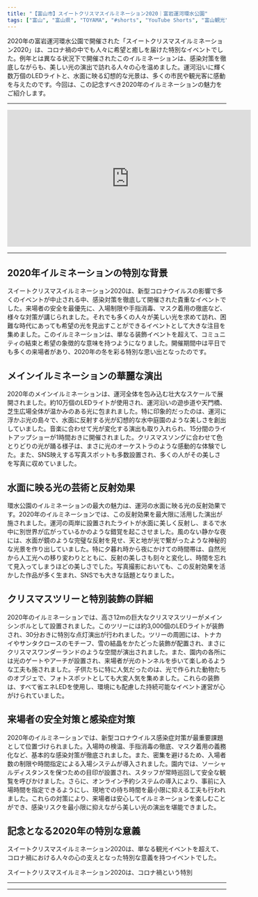 ```yaml
---
title: "【富山市】スイートクリスマスイルミネーション2020｜富岩運河環水公園"
tags: ["富山", "富山県", "TOYAMA", "#shorts", "YouTube Shorts", "富山観光", "富山旅行", "北陸観光", "富山市", "富山市観光", "富山駅", "公園", "自然", "富山県の観光スポット", "富山県でおすすめの場所", "富山県の見どころ"]
---
```


2020年の富岩運河環水公園で開催された「スイートクリスマスイルミネーション2020」は、コロナ禍の中でも人々に希望と癒しを届けた特別なイベントでした。例年とは異なる状況下で開催されたこのイルミネーションは、感染対策を徹底しながらも、美しい光の演出で訪れる人々の心を温めました。運河沿いに輝く数万個のLEDライトと、水面に映る幻想的な光景は、多くの市民や観光客に感動を与えたのです。今回は、この記念すべき2020年のイルミネーションの魅力をご紹介します。

---

<!-- 🎥 YouTube動画埋め込み -->
<iframe width="560" height="315" src="https://www.youtube.com/embed/HM1iFegzl48" title="YouTube video player" frameborder="0" allowfullscreen></iframe>

---

## 2020年イルミネーションの特別な背景

スイートクリスマスイルミネーション2020は、新型コロナウイルスの影響で多くのイベントが中止される中、感染対策を徹底して開催された貴重なイベントでした。来場者の安全を最優先に、入場制限や手指消毒、マスク着用の徹底など、様々な対策が講じられました。それでも多くの人々が美しい光を求めて訪れ、困難な時代にあっても希望の光を見出すことができるイベントとして大きな注目を集めました。このイルミネーションは、単なる装飾イベントを超えて、コミュニティの結束と希望の象徴的な意味を持つようになりました。開催期間中は平日でも多くの来場者があり、2020年の冬を彩る特別な思い出となったのです。

## メインイルミネーションの華麗な演出

2020年のメインイルミネーションは、運河全体を包み込む壮大なスケールで展開されました。約10万個のLEDライトが使用され、運河沿いの遊歩道や天門橋、芝生広場全体が温かみのある光に包まれました。特に印象的だったのは、運河に浮かぶ光の島々で、水面に反射する光が幻想的な水中庭園のような美しさを創出していました。音楽に合わせて光が変化する演出も取り入れられ、15分間のライトアップショーが1時間おきに開催されました。クリスマスソングに合わせて色とりどりの光が踊る様子は、まさに光のオーケストラのような感動的な体験でした。また、SNS映えする写真スポットも多数設置され、多くの人がその美しさを写真に収めていました。

## 水面に映る光の芸術と反射効果

環水公園のイルミネーションの最大の魅力は、運河の水面に映る光の反射効果です。2020年のイルミネーションでは、この反射効果を最大限に活用した演出が施されました。運河の両岸に設置されたライトが水面に美しく反射し、まるで水中に別世界が広がっているかのような錯覚を起こさせました。風のない静かな夜には、水面が鏡のような完璧な反射を見せ、天と地が光で繋がったような神秘的な光景を作り出していました。特に夕暮れ時から夜にかけての時間帯は、自然光から人工光への移り変わりとともに、反射の美しさも刻々と変化し、時間を忘れて見入ってしまうほどの美しさでした。写真撮影においても、この反射効果を活かした作品が多く生まれ、SNSでも大きな話題となりました。

## クリスマスツリーと特別装飾の詳細

2020年のイルミネーションでは、高さ12mの巨大なクリスマスツリーがメインシンボルとして設置されました。このツリーには約3,000個のLEDライトが装飾され、30分おきに特別な点灯演出が行われました。ツリーの周囲には、トナカイやサンタクロースのモチーフ、雪の結晶をかたどった装飾が配置され、まさにクリスマスワンダーランドのような空間が演出されました。また、園内の各所には光のゲートやアーチが設置され、来場者が光のトンネルを歩いて楽しめるような工夫も施されました。子供たちに特に人気だったのは、光で作られた動物たちのオブジェで、フォトスポットとしても大変人気を集めました。これらの装飾は、すべて省エネLEDを使用し、環境にも配慮した持続可能なイベント運営が心がけられていました。

## 来場者の安全対策と感染症対策

2020年のイルミネーションでは、新型コロナウイルス感染症対策が最重要課題として位置づけられました。入場時の検温、手指消毒の徹底、マスク着用の義務化など、基本的な感染対策が徹底されました。また、密集を避けるため、入場者数の制限や時間指定による入場システムが導入されました。園内では、ソーシャルディスタンスを保つための目印が設置され、スタッフが常時巡回して安全な観覧を呼びかけました。さらに、オンライン予約システムの導入により、事前に入場時間を指定できるようにし、現地での待ち時間を最小限に抑える工夫も行われました。これらの対策により、来場者は安心してイルミネーションを楽しむことができ、感染リスクを最小限に抑えながら美しい光の演出を堪能できました。

## 記念となる2020年の特別な意義

スイートクリスマスイルミネーション2020は、単なる観光イベントを超えて、コロナ禍における人々の心の支えとなった特別な意義を持つイベントでした。

スイートクリスマスイルミネーション2020は、コロナ禍という特別

---

<!-- 🗺 Googleマップ（自動表示: page.tsxで地域名から自動生成） -->

<!-- 📍 宿泊リンク（自動表示: page.tsxで地域別リンクを自動生成）
     - タイトルから地域名を抽出
     - JTB / 楽天トラベル / じゃらん / 一休.com 対応
     - 環境変数でプロバイダー切替可能
-->

<!-- 📚 関連記事（自動表示: page.tsxで同カテゴリから2件自動選択） -->

<!-- 🏷️ タグ（自動表示: page.tsxで記事最下部に自動配置） -->

---

<!--
【記事文字数ルール】
- 基本文字数: 最低1000文字以上
- 推奨文字数: 1000〜1500文字（スマホ読みやすさ最優先）
- 上限なし: 情報量的に必要な場合は1500文字や2000文字を超えても良い
- 判断基準: 読者にとって価値ある情報を過不足なく提供できる文字数

【記事構成の最終形】
1. タイトル・動画・本文
2. まとめ
3. Googleマップ（見出しなし、マップのみ自動表示）
4. **宿泊リンク（地域別自動生成）** ← 2025年10月7日追加
5. 関連記事（H3、同カテゴリから2件自動選択）
6. タグ（記事最下部に自動表示）
7. ナビゲーションボタン

【宿泊リンクシステム仕様】
- タイトルから地域名を自動抽出（【〇〇市】形式優先）
- 北陸地方地域辞書: 富山/石川/福井の主要都市対応
- 対応プロバイダー: JTB（既定）/ 楽天トラベル / じゃらん / 一休.com
- 環境変数で切替: NEXT_PUBLIC_DEFAULT_TRAVEL_PROVIDER
- URLテンプレート: 地域名自動エンコード + アフィリエイトID挿入
- 配置位置: Googleマップ直後、関連記事より前

【自動生成セクション】
※以下はpage.tsxで自動生成されるため、記事本文には含めない
- Googleマップ: タイトル【】内の地域名から生成
- 宿泊リンク: 地域名抽出 → Deeplink生成 → スタイル適用
- 関連記事: 同カテゴリから2件を自動選択・リンク化
- タグ: 記事データから最下部に自動配置

【削除済みセクション】
※アクセス方法・周辺情報・公式リンクセクションは不要（2025年10月5日削除）

【AdSense・アフィリエイト】
- Google AdSense: 全ページ自動読み込み（layout.tsx）
- アフィリエイトスクリプト: AffilScript（layout.tsx）
- data-affil属性での動的リンク変換機能あり（現在は宿泊リンクで代替）

【最終更新】2025年10月7日 - 地域別宿泊リンク自動生成システム実装
-->
